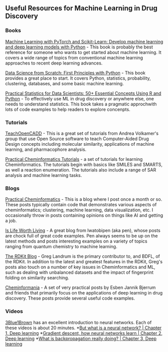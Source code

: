 ## Useful Resources for Machine Learning in Drug Discovery

### Books

[Machine Learning with PyTorch and Scikit-Learn: Develop machine learning and deep learning models with Python](https://www.amazon.com/Machine-Learning-PyTorch-Scikit-Learn-learning/dp/1801819319) -
This book is probably the best reference for someone who wants to get started about machine learning. It covers a wide range of topics from conventional machine learning approaches to recent deep learning advances.

[Data Science from Scratch: First Principles with Python](https://www.amazon.com/Data-Science-Scratch-Principles-Python/dp/1492041130) -
This book provides a great place to start.  It covers Python, statistics, probability, clustering, databases, and some basic machine learning.

[Practical Statistics for Data Scientists: 50+ Essential Concepts Using R and Python](https://www.amazon.com/Practical-Statistics-Data-Scientists-Essential/dp/149207294X) -
To effectively use ML in drug discovery or anywhere else, one needs to understand statistics. This book takes a pragmatic approchwith lots of code examples to help readers to explore concenpts.


### Tutorials

[TeachOpenCADD](https://github.com/volkamerlab/TeachOpenCADD) - This is a great set of tutorials from Andrea Volkamer's group that use Open Source software to teach Computer-Aided Drug Design concepts including molecular similarity, applications of machine learning, and pharmacophore analysis.

[Practical Cheminformatics Tutorials](https://github.com/PatWalters/practical_cheminformatics_tutorials) - a set of tutorials for learning Cheminformatics. The tutorials begin with basics like SMILES and SMARTS, as well a reaction enumeration.  The tutorials also include a range of SAR analysis and machine learning tasks.

### Blogs

[Practical Cheminformatics](https://practicalcheminformatics.blogspot.com/) - This is a blog where I post once a month or so. These posts typically contain code that demonstrates various aspects of cheminformatics; clustering, machine learning, data visualization, etc. I occasionally throw in posts containing opinions on things like AI and getting a job.

[Is Life Worth Living](https://iwatobipen.wordpress.com/) - A great blog from Iwatobipen (aka pen), whose posts are chock full of great code examples.  Pen always seems to be up on the latest methods and posts interesting examples on a variety of topics ranging from quantum chemistry to machine learning.

[The RDKit Blog](http://rdkit.blogspot.com/) - Greg Landrum is the primary contributor to, and BDFL, of the RDKit.  In addition to the latest and greatest features in the RDKit, Greg's posts also touch on a number of key issues in Cheminformatics and ML, such as dealing with unbalanced datasets and the impact of fingerprint folding on similarity searching.

[Cheminformania](http://www.cheminformania.com/) - A set of very practical posts by Esben Jannik Bjerrum and friends that primarily focus on the applications of deep learning in drug discovery.  These posts provide several useful code examples.

### Videos

[3Blue1Brown](https://www.3blue1brown.com/) has an excellent introduction to neural networks. Each of these videos is about 20 minutes.
*[But what is a neural network? | Chapter 1, Deep learning](https://www.youtube.com/watch?v=aircAruvnKk&t=2s)
*[Gradient descent, how neural networks learn | Chapter 2, Deep learning](https://www.youtube.com/watch?v=IHZwWFHWa-w&t=844s)
*[What is backpropagation really doing? | Chapter 3, Deep learning](https://www.youtube.com/watch?v=Ilg3gGewQ5U&t=481s)
